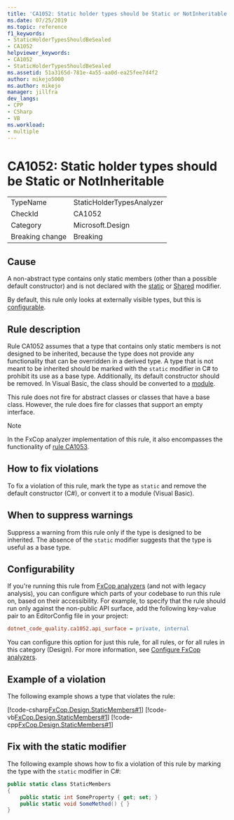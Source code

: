 ```yaml
---
title: 'CA1052: Static holder types should be Static or NotInheritable'
ms.date: 07/25/2019
ms.topic: reference
f1_keywords:
- StaticHolderTypesShouldBeSealed
- CA1052
helpviewer_keywords:
- CA1052
- StaticHolderTypesShouldBeSealed
ms.assetid: 51a3165d-781e-4a55-aa0d-ea25fee7d4f2
author: mikejo5000
ms.author: mikejo
manager: jillfra
dev_langs:
- CPP
- CSharp
- VB
ms.workload:
- multiple
---
```

# CA1052: Static holder types should be Static or NotInheritable

|||
|-|-|
|TypeName|StaticHolderTypesAnalyzer|
|CheckId|CA1052|
|Category|Microsoft.Design|
|Breaking change|Breaking|

## Cause

A non-abstract type contains only static members (other than a possible default constructor) and is not declared with the [static](/dotnet/csharp/language-reference/keywords/static) or [Shared](/dotnet/visual-basic/language-reference/modifiers/shared) modifier.

By default, this rule only looks at externally visible types, but this is [configurable](#configurability).

## Rule description

Rule CA1052 assumes that a type that contains only static members is not designed to be inherited, because the type does not provide any functionality that can be overridden in a derived type. A type that is not meant to be inherited should be marked with the `static` modifier in C# to prohibit its use as a base type. Additionally, its default constructor should be removed. In Visual Basic, the class should be converted to a [module](/dotnet/visual-basic/language-reference/statements/module-statement).

This rule does not fire for abstract classes or classes that have a base class. However, the rule does fire for classes that support an empty interface.

> [!NOTE]
> In the FxCop analyzer implementation of this rule, it also encompasses the functionality of [rule CA1053](../code-quality/ca1053.md).

## How to fix violations

To fix a violation of this rule, mark the type as `static` and remove the default constructor (C#), or convert it to a module (Visual Basic).

## When to suppress warnings

Suppress a warning from this rule only if the type is designed to be inherited. The absence of the `static` modifier suggests that the type is useful as a base type.

## Configurability

If you're running this rule from [FxCop analyzers](install-fxcop-analyzers.md) (and not with legacy analysis), you can configure which parts of your codebase to run this rule on, based on their accessibility. For example, to specify that the rule should run only against the non-public API surface, add the following key-value pair to an EditorConfig file in your project:

```ini
dotnet_code_quality.ca1052.api_surface = private, internal
```

You can configure this option for just this rule, for all rules, or for all rules in this category (Design). For more information, see [Configure FxCop analyzers](configure-fxcop-analyzers.md).

## Example of a violation

The following example shows a type that violates the rule:

[!code-csharp[FxCop.Design.StaticMembers#1](../code-quality/codesnippet/CSharp/ca1052-static-holder-types-should-be-sealed_1.cs)]
[!code-vb[FxCop.Design.StaticMembers#1](../code-quality/codesnippet/VisualBasic/ca1052-static-holder-types-should-be-sealed_1.vb)]
[!code-cpp[FxCop.Design.StaticMembers#1](../code-quality/codesnippet/CPP/ca1052-static-holder-types-should-be-sealed_1.cpp)]

## Fix with the static modifier

The following example shows how to fix a violation of this rule by marking the type with the `static` modifier in C#:

```csharp
public static class StaticMembers
{
    public static int SomeProperty { get; set; }
    public static void SomeMethod() { }
}
```
